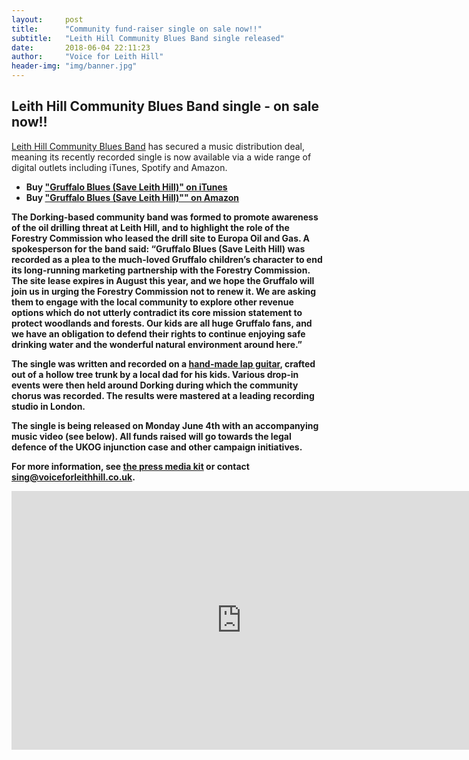 ```yaml
---
layout:     post
title:      "Community fund-raiser single on sale now!!"
subtitle:   "Leith Hill Community Blues Band single released"
date:       2018-06-04 22:11:23
author:     "Voice for Leith Hill"
header-img: "img/banner.jpg"
---
```


## Leith Hill Community Blues Band single - on sale now!!

[Leith Hill Community Blues Band](http://www.leithhillblues.co.uk) has secured a music distribution deal, meaning its recently recorded single is now available via a wide range of digital outlets including iTunes, Spotify and Amazon.

* <strong>Buy ["Gruffalo Blues (Save Leith Hill)" on iTunes](https://itunes.apple.com/gb/album/gruffalo-blues-single/1390168983)<strong>
* <strong>Buy ["Gruffalo Blues (Save Leith Hill)"" on Amazon](https://www.amazon.co.uk/Gruffalo-Blues-Leith-Hill-Community/dp/B07DCZN6D8)</strong>

The Dorking-based community band was formed to promote awareness of the oil drilling threat at Leith Hill, and to highlight the role of the Forestry Commission who leased the drill site to Europa Oil and Gas. A spokesperson for the band said: “Gruffalo Blues (Save Leith Hill) was recorded as a plea to the much-loved Gruffalo children’s character to end its long-running marketing partnership with the Forestry Commission. The site lease expires in August this year, and we hope the Gruffalo will join us in urging the Forestry Commission not to renew it. We are asking them to engage with the local community to explore other revenue options which do not utterly contradict its core mission statement to protect woodlands and forests. Our kids are all huge Gruffalo fans, and we have an obligation to defend their rights to continue enjoying safe drinking water and the wonderful natural environment around here.”

The single was written and recorded on a [hand-made lap guitar](http://www.leithhillblues.co.uk/tree-guitar), crafted out of a hollow tree trunk by a local dad for his kids. Various drop-in events were then held around Dorking during which the community chorus was recorded. The results were mastered at a leading recording studio in London.

The single is being released on Monday June 4th with an accompanying music video (see below). All funds raised will go towards the legal defence of the UKOG injunction case and other campaign initiatives.

For more information, see [the press media kit](http://www.leithhillblues.co.uk/media-kit) or contact <a href="mailto:sing@voiceforleithhill.co.uk">sing@voiceforleithhill.co.uk</a>.


<iframe width="736" height="414" src="https://www.youtube.com/embed/BvcXug5bP54" frameborder="0" allow="autoplay; encrypted-media" allowfullscreen></iframe>


